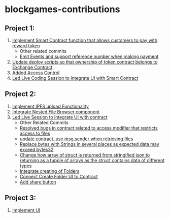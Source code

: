 # blockgames-contributions

## Project 1:

1. [Implement Smart Contract function that allows customers to pay with reward token](https://github.com/Alpha-Team-7/Reward-coin/commit/a2a8f328874566625f86b986d81d41d37e0da8d4)
    * Other related commits
    -  [Emit Events and support reference number when making payment](https://github.com/Alpha-Team-7/Reward-coin/commit/d3b9592708b6bb48ac990b9b57c5af920000a6b0)
2. [Update deploy scripts so that ownership of token contract belongs to Exchange Contract](https://github.com/Alpha-Team-7/Reward-coin/commit/a0bdd58eb114e9f18919d08c064ab63bb3694b16)
3. [Added Access Control](https://github.com/Alpha-Team-7/Reward-coin/commit/68d50586eb1c5357439f9f99863629609396a998)
4. [Led Live Coding Session to Integrate UI with Smart Contract](https://github.com/Alpha-Team-7/Reward-coin/commit/b4d79c0946de0a5d3df8a729d7d16171bc58f14b)


## Project 2:

1. [Implement IPFS upload Functionality](https://github.com/Alpha-Team-7/AlphaShare/commit/b0f758d7ca843886c75e1f248c7c7f339ac6040a)
2. [Integrate Nested File Browser component](https://github.com/Alpha-Team-7/AlphaShare/commit/ad3b28d4d1b3554c098728218e5c7953e5a1e39a)
3. [Led Live Session to integrate UI with contract](https://github.com/Alpha-Team-7/AlphaShare/commit/41ac40847380008a954aa6a43283d8dd85c0db61)
    *  Other Related Commits
    -  [Resolved bugs in contract related to access modifier that restricts access to files](https://github.com/Alpha-Team-7/AlphaShare/commit/753e1f0893836e4ee7858709914faa4f4e2bb12b)
    -  [update contract. use msg.sender when retrieving files](https://github.com/Alpha-Team-7/AlphaShare/commit/916e10e2aacd534450dd642661541f63939e3240)
    -  [Replace bytes with Strings in several places as expected data may exceed bytes32](https://github.com/Alpha-Team-7/AlphaShare/commit/5cf10cb68be35aad15a81b8d352d3f9689dd55ae)
    -  [Change how array of struct is returned from stringified json to returning as a tupple of arrays as the struct contains data of different types](https://github.com/Alpha-Team-7/AlphaShare/commit/57601f897a34a616487c5fb063c7b3102a9dfe19)
    - [Integrate creating of Folders](https://github.com/Alpha-Team-7/AlphaShare/commit/12043a142f3974050e16301b93145a3604427646)
    -  [Connect Create Folder UI to Contract](https://github.com/Alpha-Team-7/AlphaShare/commit/8e8550cf833f939725dcafaa65aa2565cf5f30b8)
    -  [Add share button](https://github.com/Alpha-Team-7/AlphaShare/commit/12454277f8f1bc9da442b71a7705e7e740f63c21)
  
  
## Project 3:

1. [Implement UI](https://github.com/Bg-Team-C/Voting/commit/b6f2bb604b1754480117902ddce17274d2a962ee)


